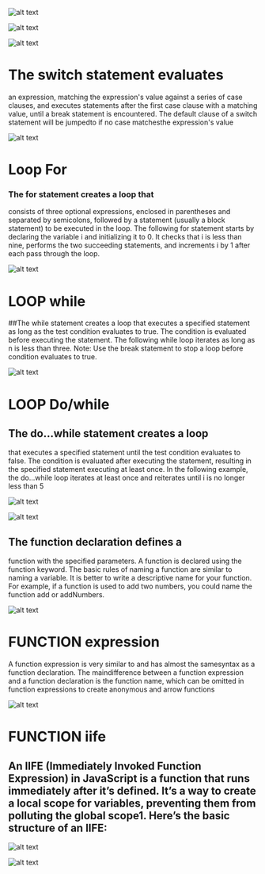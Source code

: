 ![alt text](image.png)

![alt text](image-1.png)

![alt text](image-2.png)
# The switch statement evaluates
 an expression, matching the
 expression's value against a series
 of case clauses, and executes
 statements after the first case
 clause with a matching value, 
until a break statement is
 encountered. The default clause
 of a switch statement will be
 jumpedto if no case matchesthe
 expression's value

![alt text](image-3.png)
 
 # Loop For
 ### The for statement creates a loop that
 consists of three optional expressions, 
enclosed in parentheses and separated by
 semicolons, followed by a statement
 (usually a block statement) to be
 executed in the loop.
 The following for statement starts by 
declaring the variable i and initializing it 
to 0. It checks that i is less than nine, 
performs the two succeeding statements, 
and increments i by 1 after each pass 
through the loop.

![alt text](image-4.png)

# LOOP while


##The while statement creates a loop that
 executes a specified statement as long as
 the test condition evaluates to true. The 
condition is evaluated before executing the
 statement.
 The following while loop iterates as long as
 n is less than three.
 Note: Use the break statement to stop a 
loop before condition evaluates to true.

![alt text](image-5.png)


# LOOP Do/while
## The do...while statement creates a loop
 that executes a specified statement until
 the test condition evaluates to false. The 
condition is evaluated after executing
 the statement, resulting in the specified
 statement executing at least once.
 In the following example, the do...while 
loop iterates at least once and reiterates 
until i is no longer less than 5

![alt text](image-6.png)


![alt text](image-7.png)

## The function declaration defines a 
function with the specified
 parameters. A function is declared 
using the function keyword.
 The basic rules of naming a function 
are similar to naming a variable. It is 
better to write a descriptive name for 
your function. For example, if a 
function is used to add two numbers, 
you could name the function add or 
addNumbers.

![alt text](image-8.png)

# FUNCTION expression
 A function expression is very
 similar to and has almost the
 samesyntax as a function
 declaration.
 The maindifference between a 
function expression and a 
function declaration is
 the function name, which can be
 omitted in function expressions
 to create anonymous and 
arrow functions

![alt text](image-9.png)

# FUNCTION iife

## An IIFE (Immediately Invoked Function Expression) in JavaScript is a function that runs immediately after it’s defined. It’s a way to create a local scope for variables, preventing them from polluting the global scope1. Here’s the basic structure of an IIFE:

![alt text](image-10.png)

![alt text](image-11.png)